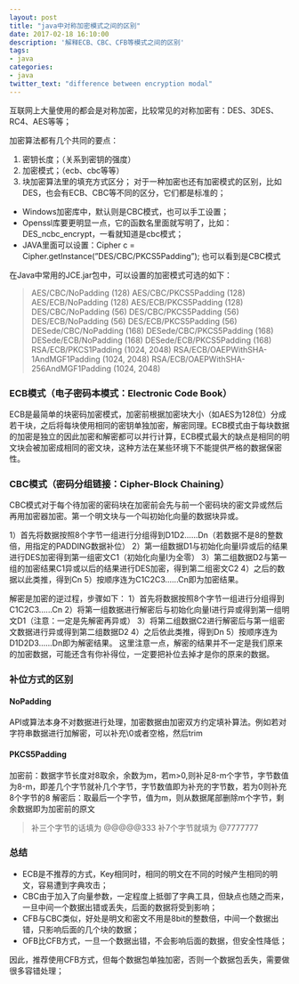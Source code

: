 ```yaml
---
layout: post
title: "java中对称加密模式之间的区别"
date: 2017-02-18 16:10:00
description: '解释ECB、CBC、CFB等模式之间的区别'
tags:
- java
categories:
- java
twitter_text: "difference between encryption modal"
---
```

互联网上大量使用的都会是对称加密，比较常见的对称加密有：DES、3DES、RC4、AES等等；

加密算法都有几个共同的要点：
1. 密钥长度；（关系到密钥的强度）
2. 加密模式；（ecb、cbc等等）
3. 块加密算法里的填充方式区分；
对于一种加密也还有加密模式的区别，比如DES，也会有ECB、CBC等不同的区分，它们都是标准的；
- Windows加密库中，默认则是CBC模式，也可以手工设置；
- Openssl库要更明显一点，它的函数名里面就写明了，比如：DES_ncbc_encrypt，一看就知道是cbc模式；
- JAVA里面可以设置：Cipher c = Cipher.getInstance(”DES/CBC/PKCS5Padding”); 也可以看到是CBC模式

在Java中常用的JCE.jar包中，可以设置的加密模式可选的如下：
> AES/CBC/NoPadding (128)
> AES/CBC/PKCS5Padding (128)
> AES/ECB/NoPadding (128)
> AES/ECB/PKCS5Padding (128)
> DES/CBC/NoPadding (56)
> DES/CBC/PKCS5Padding (56)
> DES/ECB/NoPadding (56)
> DES/ECB/PKCS5Padding (56)
> DESede/CBC/NoPadding (168)
> DESede/CBC/PKCS5Padding (168)
> DESede/ECB/NoPadding (168)
> DESede/ECB/PKCS5Padding (168)
> RSA/ECB/PKCS1Padding (1024, 2048)
> RSA/ECB/OAEPWithSHA-1AndMGF1Padding (1024, 2048)
> RSA/ECB/OAEPWithSHA-256AndMGF1Padding (1024, 2048)

### ECB模式（电子密码本模式：Electronic Code Book）
ECB是最简单的块密码加密模式，加密前根据加密块大小（如AES为128位）分成若干块，之后将每块使用相同的密钥单独加密，解密同理。ECB模式由于每块数据的加密是独立的因此加密和解密都可以并行计算，ECB模式最大的缺点是相同的明文块会被加密成相同的密文块，这种方法在某些环境下不能提供严格的数据保密性。

### CBC模式（密码分组链接：Cipher-Block Chaining）
CBC模式对于每个待加密的密码块在加密前会先与前一个密码块的密文异或然后再用加密器加密。第一个明文块与一个叫初始化向量的数据块异或。

1）首先将数据按照8个字节一组进行分组得到D1D2......Dn（若数据不是8的整数倍，用指定的PADDING数据补位）
2）第一组数据D1与初始化向量I异或后的结果进行DES加密得到第一组密文C1（初始化向量I为全零）
3）第二组数据D2与第一组的加密结果C1异或以后的结果进行DES加密，得到第二组密文C2
4）之后的数据以此类推，得到Cn
5）按顺序连为C1C2C3......Cn即为加密结果。
 
解密是加密的逆过程，步骤如下：
1）首先将数据按照8个字节一组进行分组得到C1C2C3......Cn
2）将第一组数据进行解密后与初始化向量I进行异或得到第一组明文D1（注意：一定是先解密再异或）
3）将第二组数据C2进行解密后与第一组密文数据进行异或得到第二组数据D2
4）之后依此类推，得到Dn
5）按顺序连为D1D2D3......Dn即为解密结果。
这里注意一点，解密的结果并不一定是我们原来的加密数据，可能还含有你补得位，一定要把补位去掉才是你的原来的数据。

### 补位方式的区别
#### NoPadding 
API或算法本身不对数据进行处理，加密数据由加密双方约定填补算法。例如若对字符串数据进行加解密，可以补充\0或者空格，然后trim 

#### PKCS5Padding 
加密前：数据字节长度对8取余，余数为m，若m>0,则补足8-m个字节，字节数值为8-m，即差几个字节就补几个字节，字节数值即为补充的字节数，若为0则补充8个字节的8 
解密后：取最后一个字节，值为m，则从数据尾部删除m个字节，剩余数据即为加密前的原文 
> 补三个字节的话填为 @@@@@333
> 补7个字节就填为 @7777777

### 总结
- ECB是不推荐的方式，Key相同时，相同的明文在不同的时候产生相同的明文，容易遭到字典攻击；
- CBC由于加入了向量参数，一定程度上抵御了字典工具，但缺点也随之而来，一旦中间一个数据出错或丢失，后面的数据将受到影响；
- CFB与CBC类似，好处是明文和密文不用是8bit的整数倍，中间一个数据出错，只影响后面的几个块的数据；
- OFB比CFB方式，一旦一个数据出错，不会影响后面的数据，但安全性降低；

因此，推荐使用CFB方式，但每个数据包单独加密，否则一个数据包丢失，需要做很多容错处理；

